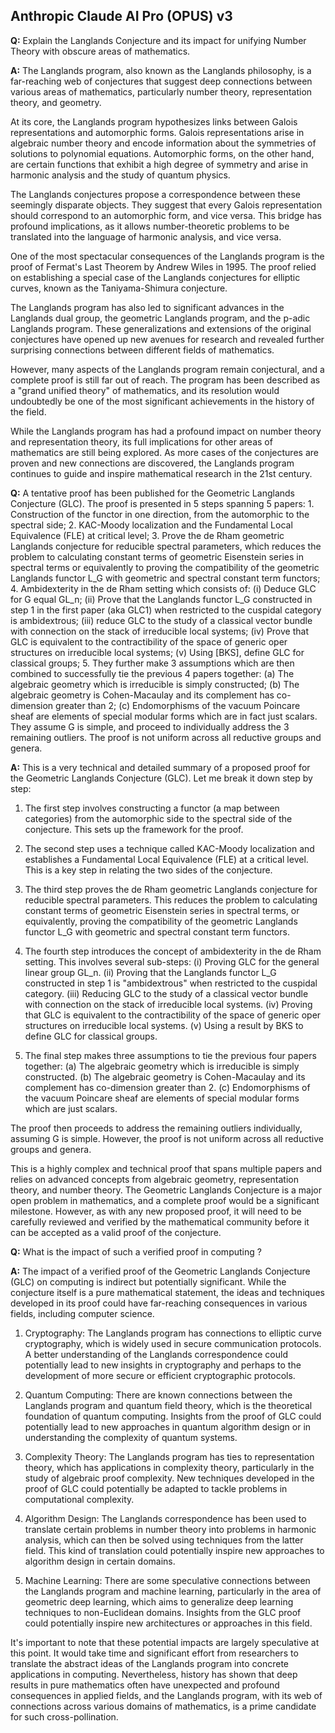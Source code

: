 ## Anthropic Claude AI Pro (OPUS) v3

**Q:** Explain the Langlands Conjecture and its impact for unifying Number Theory with obscure areas of mathematics.

**A:** The Langlands program, also known as the Langlands philosophy, is a far-reaching web of conjectures that suggest deep connections between various areas of mathematics, particularly number theory, representation theory, and geometry. 

At its core, the Langlands program hypothesizes links between Galois representations and automorphic forms. Galois representations arise in algebraic number theory and encode information about the symmetries of solutions to polynomial equations. Automorphic forms, on the other hand, are certain functions that exhibit a high degree of symmetry and arise in harmonic analysis and the study of quantum physics.

The Langlands conjectures propose a correspondence between these seemingly disparate objects. They suggest that every Galois representation should correspond to an automorphic form, and vice versa. This bridge has profound implications, as it allows number-theoretic problems to be translated into the language of harmonic analysis, and vice versa.

One of the most spectacular consequences of the Langlands program is the proof of Fermat's Last Theorem by Andrew Wiles in 1995. The proof relied on establishing a special case of the Langlands conjectures for elliptic curves, known as the Taniyama-Shimura conjecture.

The Langlands program has also led to significant advances in the Langlands dual group, the geometric Langlands program, and the p-adic Langlands program. These generalizations and extensions of the original conjectures have opened up new avenues for research and revealed further surprising connections between different fields of mathematics.

However, many aspects of the Langlands program remain conjectural, and a complete proof is still far out of reach. The program has been described as a "grand unified theory" of mathematics, and its resolution would undoubtedly be one of the most significant achievements in the history of the field.

While the Langlands program has had a profound impact on number theory and representation theory, its full implications for other areas of mathematics are still being explored. As more cases of the conjectures are proven and new connections are discovered, the Langlands program continues to guide and inspire mathematical research in the 21st century.

**Q:** A tentative proof has been published for the Geometric Langlands Conjecture (GLC). The proof is presented in 5 steps spanning 5 papers: 1. Construction of the functor in one direction, from the automorphic to the spectral side; 2. KAC-Moody localization and the Fundamental Local Equivalence (FLE) at critical level; 3. Prove the de Rham geometric Langlands conjecture for reducible spectral parameters, which reduces the problem to calculating constant terms of geometric Eisenstein series in spectral terms or equivalently to proving the compatibility of the geometric Langlands functor L_G with geometric and spectral constant term functors; 4. Ambidexterity in the de Rham setting which consists of: (i) Deduce GLC for G equal GL_n; (ii) Prove that the Langlands functor L_G constructed in step 1 in the first paper (aka GLC1) when restricted to the cuspidal category is ambidextrous; (iii) reduce GLC to the study of a classical vector bundle with connection on the stack of irreducible local systems; (iv) Prove that GLC is equivalent to the contractibility of the space of generic oper structures on irreducible local systems; (v) Using [BKS], define GLC for classical groups; 5. They further make 3 assumptions which are then combined to successfully tie the previous 4 papers together: (a) The algebraic geometry which is irreducible is simply constructed; (b) The algebraic geometry is Cohen-Macaulay and its complement has co-dimension greater than 2; (c) Endomorphisms of the vacuum Poincare sheaf are elements of special modular forms which are in fact just scalars. They assume G is simple, and proceed to individually address the 3 remaining outliers. The proof is not uniform across all reductive groups and genera.

**A:** This is a very technical and detailed summary of a proposed proof for the Geometric Langlands Conjecture (GLC). Let me break it down step by step:

1. The first step involves constructing a functor (a map between categories) from the automorphic side to the spectral side of the conjecture. This sets up the framework for the proof.

2. The second step uses a technique called KAC-Moody localization and establishes a Fundamental Local Equivalence (FLE) at a critical level. This is a key step in relating the two sides of the conjecture.

3. The third step proves the de Rham geometric Langlands conjecture for reducible spectral parameters. This reduces the problem to calculating constant terms of geometric Eisenstein series in spectral terms, or equivalently, proving the compatibility of the geometric Langlands functor L\_G with geometric and spectral constant term functors.

4. The fourth step introduces the concept of ambidexterity in the de Rham setting. This involves several sub-steps:
   (i) Proving GLC for the general linear group GL\_n.
   (ii) Proving that the Langlands functor L\_G constructed in step 1 is "ambidextrous" when restricted to the cuspidal category.
   (iii) Reducing GLC to the study of a classical vector bundle with connection on the stack of irreducible local systems.
   (iv) Proving that GLC is equivalent to the contractibility of the space of generic oper structures on irreducible local systems.
   (v) Using a result by BKS to define GLC for classical groups.

5. The final step makes three assumptions to tie the previous four papers together:
   (a) The algebraic geometry which is irreducible is simply constructed.
   (b) The algebraic geometry is Cohen-Macaulay and its complement has co-dimension greater than 2.
   (c) Endomorphisms of the vacuum Poincare sheaf are elements of special modular forms which are just scalars.

The proof then proceeds to address the remaining outliers individually, assuming G is simple. However, the proof is not uniform across all reductive groups and genera.

This is a highly complex and technical proof that spans multiple papers and relies on advanced concepts from algebraic geometry, representation theory, and number theory. The Geometric Langlands Conjecture is a major open problem in mathematics, and a complete proof would be a significant milestone. However, as with any new proposed proof, it will need to be carefully reviewed and verified by the mathematical community before it can be accepted as a valid proof of the conjecture.

**Q:** What is the impact of such a verified proof in computing ?

**A:** The impact of a verified proof of the Geometric Langlands Conjecture (GLC) on computing is indirect but potentially significant. While the conjecture itself is a pure mathematical statement, the ideas and techniques developed in its proof could have far-reaching consequences in various fields, including computer science.

1. Cryptography: The Langlands program has connections to elliptic curve cryptography, which is widely used in secure communication protocols. A better understanding of the Langlands correspondence could potentially lead to new insights in cryptography and perhaps to the development of more secure or efficient cryptographic protocols.

2. Quantum Computing: There are known connections between the Langlands program and quantum field theory, which is the theoretical foundation of quantum computing. Insights from the proof of GLC could potentially lead to new approaches in quantum algorithm design or in understanding the complexity of quantum systems.

3. Complexity Theory: The Langlands program has ties to representation theory, which has applications in complexity theory, particularly in the study of algebraic proof complexity. New techniques developed in the proof of GLC could potentially be adapted to tackle problems in computational complexity.

4. Algorithm Design: The Langlands correspondence has been used to translate certain problems in number theory into problems in harmonic analysis, which can then be solved using techniques from the latter field. This kind of translation could potentially inspire new approaches to algorithm design in certain domains.

5. Machine Learning: There are some speculative connections between the Langlands program and machine learning, particularly in the area of geometric deep learning, which aims to generalize deep learning techniques to non-Euclidean domains. Insights from the GLC proof could potentially inspire new architectures or approaches in this field.

It's important to note that these potential impacts are largely speculative at this point. It would take time and significant effort from researchers to translate the abstract ideas of the Langlands program into concrete applications in computing. Nevertheless, history has shown that deep results in pure mathematics often have unexpected and profound consequences in applied fields, and the Langlands program, with its web of connections across various domains of mathematics, is a prime candidate for such cross-pollination.
